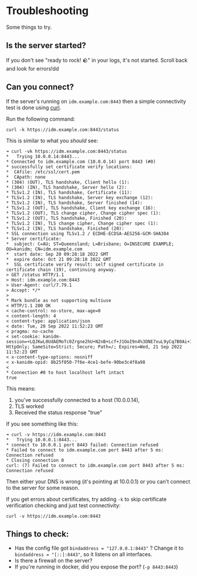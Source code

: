 # Troubleshooting

Some things to try.

## Is the server started?

If you don't see "ready to rock! 🪨" in your logs, it's not started. Scroll back and look for errors!dd

## Can you connect?

If the server's running on `idm.example.com:8443` then a simple connectivity test is done using [curl](https://curl.se).

Run the following command:
```shell
curl -k https://idm.example.com:8443/status
```

This is similar to what you *should* see:

```
➜ curl -vk https://idm.example.com:8443/status
*   Trying 10.0.0.14:8443...
* Connected to idm.example.com (10.0.0.14) port 8443 (#0)
* successfully set certificate verify locations:
*  CAfile: /etc/ssl/cert.pem
*  CApath: none
* (304) (OUT), TLS handshake, Client hello (1):
* (304) (IN), TLS handshake, Server hello (2):
* TLSv1.2 (IN), TLS handshake, Certificate (11):
* TLSv1.2 (IN), TLS handshake, Server key exchange (12):
* TLSv1.2 (IN), TLS handshake, Server finished (14):
* TLSv1.2 (OUT), TLS handshake, Client key exchange (16):
* TLSv1.2 (OUT), TLS change cipher, Change cipher spec (1):
* TLSv1.2 (OUT), TLS handshake, Finished (20):
* TLSv1.2 (IN), TLS change cipher, Change cipher spec (1):
* TLSv1.2 (IN), TLS handshake, Finished (20):
* SSL connection using TLSv1.2 / ECDHE-ECDSA-AES256-GCM-SHA384
* Server certificate:
*  subject: C=AU; ST=Queensland; L=Brisbane; O=INSECURE EXAMPLE; OU=kanidm; CN=idm.example.com
*  start date: Sep 20 09:28:18 2022 GMT
*  expire date: Oct 21 09:28:18 2022 GMT
*  SSL certificate verify result: self signed certificate in certificate chain (19), continuing anyway.
> GET /status HTTP/1.1
> Host: idm.example.com:8443
> User-Agent: curl/7.79.1
> Accept: */*
>
* Mark bundle as not supporting multiuse
< HTTP/1.1 200 OK
< cache-control: no-store, max-age=0
< content-length: 4
< content-type: application/json
< date: Tue, 20 Sep 2022 11:52:23 GMT
< pragma: no-cache
< set-cookie: kanidm-session=+LQJKwL0UdAEMoTc0Zrgne2hU+N2nB+Lcf+J1OoI9n4%3DNE7xuL9yCq7B0Ai+IM3gq5T+YZ0ckDuDoWZKzhPMHmSk3oFSscp9vy9n2a5bBFjWKgeNwdLzRbYc4rvMqYi11A%3D%3D; HttpOnly; SameSite=Strict; Secure; Path=/; Expires=Wed, 21 Sep 2022 11:52:23 GMT
< x-content-type-options: nosniff
< x-kanidm-opid: 8b25f050-7f6e-4ce1-befe-90be3c4f8a98
<
* Connection #0 to host localhost left intact
true
```

This means:

1. you've successfully connected to a host (10.0.0.14),
2. TLS worked
3. Received the status response "true"

If you see something like this:

```
➜ curl -v https://idm.example.com:8443
*   Trying 10.0.0.1:8443...
* connect to 10.0.0.1 port 8443 failed: Connection refused
* Failed to connect to idm.example.com port 8443 after 5 ms: Connection refused
* Closing connection 0
curl: (7) Failed to connect to idm.example.com port 8443 after 5 ms: Connection refused
```

Then either your DNS is wrong (it's pointing at 10.0.0.1) or you can't connect to the server for some reason.

If you get errors about certificates, try adding `-k` to skip certificate verification checking and just test connectivity:

```
curl -v https://idm.example.com:8443
```

## Things to check:

* Has the config file got `bindaddress = "127.0.0.1:8443"` ? Change it to `bindaddress = "[::]:8443"`, so it listens on all interfaces.
* Is there a firewall on the server?
* If you're running in docker, did you expose the port? (`-p 8443:8443`)
